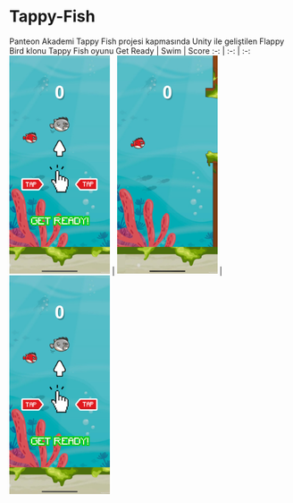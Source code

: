 # Tappy-Fish
Panteon Akademi Tappy Fish projesi kapmasında Unity ile geliştilen Flappy Bird klonu Tappy Fish oyunu
Get Ready | Swim | Score
:-: | :-: | :-:
<img src='oyun-ici-goruntuler/get-ready.PNG' width=180/> | <img src='oyun-ici-goruntuler/swim.PNG' width=180/> | <img src='oyun-ici-goruntuler/get-ready.PNG' width=180/>
